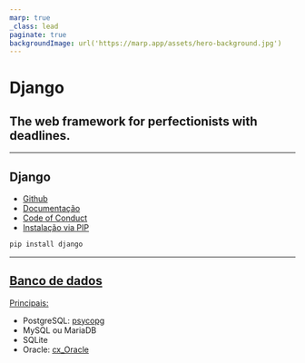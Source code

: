 ```yaml
---
marp: true
_class: lead
paginate: true
backgroundImage: url('https://marp.app/assets/hero-background.jpg')
---
```


# Django
## The web framework for perfectionists with deadlines.
---
## Django
* [Github](https://github.com/django)
* [Documentação](https://docs.djangoproject.com/pt-br/3.2/)
* [Code of Conduct](https://www.djangoproject.com/conduct/)
* [Instalação via PIP]((https://docs.djangoproject.com/pt-br/3.2/intro/install/))
~~~python
pip install django
~~~
---
## [Banco de dados](https://docs.djangoproject.com/pt-br/3.2/topics/install/#database-installation)
[Principais:](https://docs.djangoproject.com/pt-br/3.2/ref/databases/)
* PostgreSQL: [psycopg](https://www.psycopg.org/)
* MySQL ou MariaDB
* SQLite
* Oracle: [cx_Oracle](https://oracle.github.io/python-cx_Oracle/)